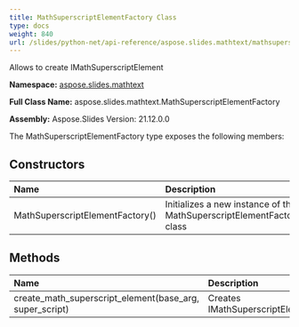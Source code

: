 ```yaml
---
title: MathSuperscriptElementFactory Class
type: docs
weight: 840
url: /slides/python-net/api-reference/aspose.slides.mathtext/mathsuperscriptelementfactory/
---
```


Allows to create IMathSuperscriptElement

**Namespace:** [aspose.slides.mathtext](/slides/python-net/api-reference/aspose.slides.mathtext/)

**Full Class Name:** aspose.slides.mathtext.MathSuperscriptElementFactory

**Assembly:**  Aspose.Slides Version: 21.12.0.0

The MathSuperscriptElementFactory type exposes the following members:
## **Constructors**
|**Name**|**Description**|
| :- | :- |
|MathSuperscriptElementFactory()|Initializes a new instance of the MathSuperscriptElementFactory class|
## **Methods**
|**Name**|**Description**|
| :- | :- |
|create_math_superscript_element(base_arg, super_script)|Creates IMathSuperscriptElement|
